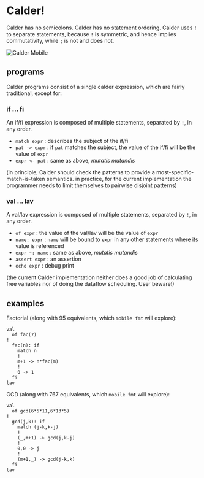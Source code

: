 # Calder!

Calder has no semicolons. Calder has no statement ordering. Calder uses `!` to separate statements, because `!` is symmetric, and hence implies commutativity, while `;` is not and does not.

![Calder Mobile](https://upload.wikimedia.org/wikipedia/commons/a/ab/Calder-redmobile.jpg)

## programs

Calder programs consist of a single calder expression, which are fairly traditional, except for:

### if ... fi

An if/fi expression is composed of multiple statements, separated by `!`, in any order.

- `match expr` : describes the subject of the if/fi
- `pat -> expr` : if `pat` matches the subject, the value of the if/fi will be the value of `expr`
- `expr <- pat` : same as above, *mutatis mutandis*

(in principle, Calder should check the patterns to provide a most-specific-match-is-taken semantics. in practice, for the current implementation the programmer needs to limit themselves to pairwise disjoint patterns)

### val ... lav

A val/lav expression is composed of multiple statements, separated by `!`, in any order.

- `of expr` : the value of the val/lav will be the value of `expr`
- `name: expr` : `name` will be bound to `expr` in any other statements where its value is referenced
- `expr ~: name` : same as above, *mutatis mutandis*
- `assert expr` : an assertion
- `echo expr` : debug print

(the current Calder implementation neither does a good job of calculating free variables nor of doing the dataflow scheduling. User beware!)

## examples

Factorial (along with 95 equivalents, which `mobile fmt` will explore):
```
val
  of fac(7)
!
  fac(n): if
    match n
    !
    m+1 -> n*fac(m)
    !
    0 -> 1
  fi
lav
```

GCD (along with 767 equivalents, which `mobile fmt` will explore):
```
val
  of gcd(6*5*11,6*13*5)
!
  gcd(j,k): if
    match (j-k,k-j)
    !
    (_,m+1) -> gcd(j,k-j)
    !
    0,0 -> j
    !
    (m+1,_) -> gcd(j-k,k)
  fi
lav
```



